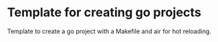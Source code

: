 # Template for creating go projects
Template to create a go project with a Makefile and air for hot reloading.
